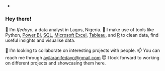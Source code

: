 -
<!---
Baby-Analyst/Baby-Analyst is a ✨ special ✨ repository because its `README.md` (this file) appears on your GitHub profile.
You can click the Preview link to take a look at your changes.
--->


 ### Hey there!
👋 I’m *Ifedayo*, a data analyst in Lagos, Nigeria.
👀 I make use of tools like Python,  [Power BI](https://powerbi.microsoft.com/en-au/), [SQL](https://www.r-project.org/), [Microsoft Excel](https://www.microsoft.com/en-us/microsoft-365/excel), [Tableau](https://www.tableau.com/), and [R](https://www.r-project.org/) to clean data, find useful insights and visualise data. 

💞️ I’m looking to collaborate on interesting projects with people.
📫 You can reach me through <ayilaranifedayo@gmail.com>
😇 I look forward to working on different projects and showcasing them here.
